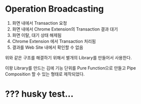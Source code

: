 # Operation Broadcasting

1. 화면 내에서 Transaction 요청
2. 화면 내에서 Chrome Extension의 Transaction 결과 대기
3. 화면 이탈, 대기 상태 해제됨
4. Chrome Extension 에서 Transaction 처리됨
5. 결과를 Web Site 내에서 확인할 수 없음

위와 같은 구조를 해결하기 위해서 별개의 Library를 만들어서 사용한다.

이왕 Library를 만드는 김에 기능 단위를 Pure Function으로 만들고 Pipe Composition 할 수 있는 형태로 제작되었다.

<!-- import ../packages/src/@anchor-protocol/broadcastable-operation/__stories__/broadcast.stories.tsx -->

<!-- /import -->

# ??? husky test...

